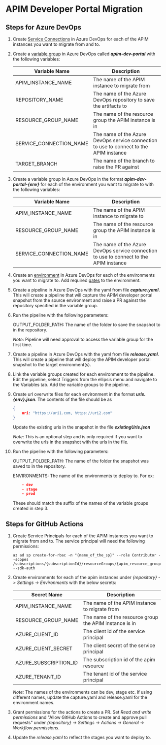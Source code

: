 # APIM Developer Portal Migration

## Steps for Azure DevOps

1. Create [Service Connections](https://learn.microsoft.com/en-us/azure/devops/pipelines/library/service-endpoints?view=azure-devops&tabs=yaml#create-a-service-connection) in Azure DevOps for each of the APIM instances you want to migrate from and to.

2. Create a [variable group](https://learn.microsoft.com/en-us/azure/devops/pipelines/library/variable-groups?view=azure-devops&tabs=classic#create-a-variable-group) in Azure DevOps called ***apim-dev-portal*** with the following variables:

    | Variable Name | Description |
    | ------------- | ----------- |
    | APIM_INSTANCE_NAME | The name of the APIM instance to migrate from |
    |REPOSITORY_NAME|The name of the Azure DevOps repository to save the artifacts to|
    |RESOURCE_GROUP_NAME|The name of the resource group the APIM instance is in|
    |SERVICE_CONNECTION_NAME|The name of the Azure DevOps service connection to use to connect to the APIM instance|
    |TARGET_BRANCH|The name of the branch to raise the PR against|

3. Create a variable group in Azure DevOps in the format ***apim-dev-portal-{env}*** for each of the environment you want to migrate to with the following variables:

    | Variable Name | Description |
    | ------------- | ----------- |
    | APIM_INSTANCE_NAME | The name of the APIM instance to migrate to |
    |RESOURCE_GROUP_NAME|The name of the resource group the APIM instance is in|
    |SERVICE_CONNECTION_NAME|The name of the Azure DevOps service connection to use to connect to the APIM instance|

4. Create an [environment](https://learn.microsoft.com/en-us/azure/devops/pipelines/process/environments?view=azure-devops#create-an-environment) in Azure DevOps for each of the environments you want to migrate to. Add required [gates](https://learn.microsoft.com/en-us/azure/devops/pipelines/process/approvals?view=azure-devops&tabs=check-pass#approvals) to the environment.

5. Create a pipeline in Azure DevOps with the yaml from file ***capture.yaml***. This will create a pipeline that will capture the APIM developer portal snapshot from the source environment and raise a PR against the repository specified in the variable group.

6. Run the pipeline with the following parameters:

    OUTPUT_FOLDER_PATH: The name of the folder to save the snapshot to in the repository.

    *Note*: Pipeline will need approval to access the variable group for the first time.

7. Create a pipeline in Azure DevOps with the yaml from file ***release.yaml***. This will create a pipeline that will deploy the APIM developer portal snapshot to the target environment(s).

8. Link the variable groups created for each environment to the pipeline. Edit the pipeline, select Triggers from the ellipsis menu and navigate to the Variables tab. Add the variable groups to the pipeline.

9. Create url overwrite files for each environment in the format ***urls.{env}.json***. The contents of the file should be as

    ```json
    {
        uri: "https://uri1.com, https://uri2.com"
    }
    ```

    Update the existing uris in the snapshot in the file ***existingUrls.json***

    *Note*: This is an optional step and is only required if you want to overwrite the urls in the snapshot with the urls in the file.

10. Run the pipeline with the following parameters:

    OUTPUT_FOLDER_PATH: The name of the folder the snapshot was saved to in the repository.

    ENVIRONMENTS: The name of the environments to deploy to. For ex:

    ```json
        - dev
        - stage
        - prod
    ```

    These should match the suffix of the names of the variable groups created in step 3.

## Steps for GitHub Actions

1. Create Service Principals for each of the APIM instances you want to migrate from and to. The service principal will need the following permissions:

    ```azurecli
    az ad sp create-for-rbac -n "{name_of_the_sp}" --role Contributor --scopes /subscriptions/{subscriptionId}/resourceGroups/{apim_resource_group} --sdk-auth
    ```

2. Create environments for each of the apim instances under *{repository} -> Settings -> Environments* with the below secrets:

    | Secret Name | Description |
    | ------------- | ----------- |
    |APIM_INSTANCE_NAME |The name of the APIM instance to migrate from |
    |RESOURCE_GROUP_NAME|The name of the resource group the APIM instance is in|
    |AZURE_CLIENT_ID|The client id of the service principal|
    |AZURE_CLIENT_SECRET|The client secret of the service principal|
    |AZURE_SUBSCRIPTION_ID|The subscription id of the apim resource |
    |AZURE_TENANT_ID|The tenant id of the service principal|

    *Note:* The names of the environments can be dev, stage etc. If using different names, update the capture.yaml and release.yaml for the environment names.

3. Grant permissions for the actions to create a PR. Set *Read and write permissions* and "Allow GitHub Actions to create and approve pull requests" under *{repository} -> Settings -> Actions -> General -> Workflow permissions*.

4. Update the *release.yaml* to reflect the stages you want to deploy to. 


